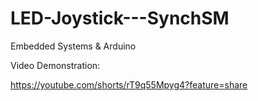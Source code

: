 # LED-Joystick---SynchSM
Embedded Systems & Arduino

Video Demonstration:

https://youtube.com/shorts/rT9q55Mpyg4?feature=share
